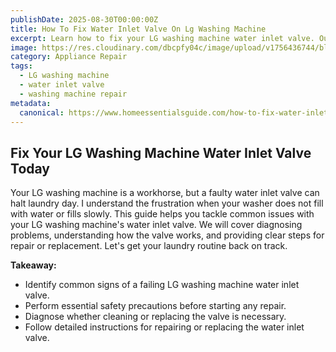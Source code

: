 ```yaml
---
publishDate: 2025-08-30T00:00:00Z
title: How To Fix Water Inlet Valve On Lg Washing Machine
excerpt: Learn how to fix your LG washing machine water inlet valve. Our guide covers common issues, diagnostics, and step-by-step repair or replacement for a dry laundry.
image: https://res.cloudinary.com/dbcpfy04c/image/upload/v1756436744/blog_image_1756436744_ywahn1.webp
category: Appliance Repair
tags:
  - LG washing machine
  - water inlet valve
  - washing machine repair
metadata:
  canonical: https://www.homeessentialsguide.com/how-to-fix-water-inlet-valve-on-lg-washing-machine
---
```


## Fix Your LG Washing Machine Water Inlet Valve Today

Your LG washing machine is a workhorse, but a faulty water inlet valve can halt laundry day. I understand the frustration when your washer does not fill with water or fills slowly. This guide helps you tackle common issues with your LG washing machine's water inlet valve. We will cover diagnosing problems, understanding how the valve works, and providing clear steps for repair or replacement. Let's get your laundry routine back on track.

**Takeaway:**
*   Identify common signs of a failing LG washing machine water inlet valve.
*   Perform essential safety precautions before starting any repair.
*   Diagnose whether cleaning or replacing the valve is necessary.
*   Follow detailed instructions for repairing or replacing the water inlet valve.
